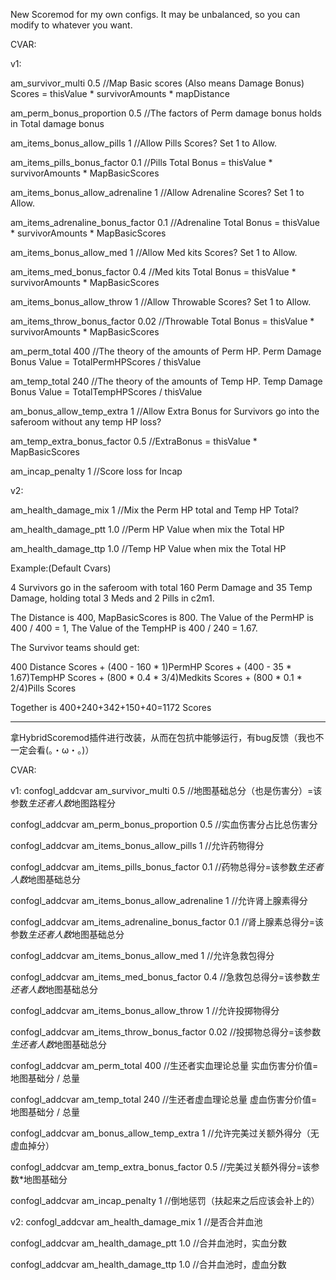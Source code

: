 New Scoremod for my own configs. It may be unbalanced, so you can modify to whatever you want.

CVAR:

v1:

am_survivor_multi 0.5 //Map Basic scores (Also means Damage Bonus) Scores = thisValue * survivorAmounts * mapDistance

am_perm_bonus_proportion 0.5 //The factors of Perm damage bonus holds in Total damage bonus

am_items_bonus_allow_pills 1 //Allow Pills Scores? Set 1 to Allow.

am_items_pills_bonus_factor 0.1 //Pills Total Bonus = thisValue * survivorAmounts * MapBasicScores

am_items_bonus_allow_adrenaline 1 //Allow Adrenaline Scores? Set 1 to Allow.

am_items_adrenaline_bonus_factor 0.1 //Adrenaline Total Bonus = thisValue * survivorAmounts * MapBasicScores

am_items_bonus_allow_med 1 //Allow Med kits Scores? Set 1 to Allow.

am_items_med_bonus_factor 0.4 //Med kits Total Bonus = thisValue * survivorAmounts * MapBasicScores

am_items_bonus_allow_throw 1 //Allow Throwable Scores? Set 1 to Allow.

am_items_throw_bonus_factor 0.02 //Throwable Total Bonus = thisValue * survivorAmounts * MapBasicScores

am_perm_total 400 //The theory of the amounts of Perm HP. Perm Damage Bonus Value = TotalPermHPScores / thisValue

am_temp_total 240 //The theory of the amounts of Temp HP. Temp Damage Bonus Value = TotalTempHPScores / thisValue

am_bonus_allow_temp_extra 1 //Allow Extra Bonus for Survivors go into the saferoom without any temp HP loss?

am_temp_extra_bonus_factor 0.5 //ExtraBonus = thisValue * MapBasicScores

am_incap_penalty 1 //Score loss for Incap

v2:

am_health_damage_mix 1 //Mix the Perm HP total and Temp HP Total?

am_health_damage_ptt 1.0 //Perm HP Value when mix the Total HP

am_health_damage_ttp 1.0 //Temp HP Value when mix the Total HP


Example:(Default Cvars)

4 Survivors go in the saferoom with total 160 Perm Damage and 35 Temp Damage, holding total 3 Meds and 2 Pills in c2m1.

The Distance is 400, MapBasicScores is 800. The Value of the PermHP is 400 / 400 = 1, The Value of the TempHP is 400 / 240 = 1.67. 

The Survivor teams should get:

400 Distance Scores + (400 - 160 * 1)PermHP Scores + (400 - 35 * 1.67)TempHP Scores + (800 * 0.4 * 3/4)Medkits Scores + (800 * 0.1 * 2/4)Pills Scores

Together is 400+240+342+150+40=1172 Scores

-------------------------------------------------------------------------------------------------------

拿HybridScoremod插件进行改装，从而在包抗中能够运行，有bug反馈（我也不一定会看(。・ω・。)）

CVAR:

v1:
confogl_addcvar am_survivor_multi 0.5 //地图基础总分（也是伤害分）=该参数*生还者人数*地图路程分

confogl_addcvar am_perm_bonus_proportion 0.5 //实血伤害分占比总伤害分

confogl_addcvar am_items_bonus_allow_pills 1 //允许药物得分

confogl_addcvar am_items_pills_bonus_factor 0.1 //药物总得分=该参数*生还者人数*地图基础总分

confogl_addcvar am_items_bonus_allow_adrenaline 1 //允许肾上腺素得分

confogl_addcvar am_items_adrenaline_bonus_factor 0.1 //肾上腺素总得分=该参数*生还者人数*地图基础总分

confogl_addcvar am_items_bonus_allow_med 1 //允许急救包得分

confogl_addcvar am_items_med_bonus_factor 0.4 //急救包总得分=该参数*生还者人数*地图基础总分

confogl_addcvar am_items_bonus_allow_throw 1 //允许投掷物得分

confogl_addcvar am_items_throw_bonus_factor 0.02 //投掷物总得分=该参数*生还者人数*地图基础总分

confogl_addcvar am_perm_total 400 //生还者实血理论总量 实血伤害分价值=地图基础分 / 总量

confogl_addcvar am_temp_total 240 //生还者虚血理论总量 虚血伤害分价值=地图基础分 / 总量

confogl_addcvar am_bonus_allow_temp_extra 1 //允许完美过关额外得分（无虚血掉分）

confogl_addcvar am_temp_extra_bonus_factor 0.5 //完美过关额外得分=该参数*地图基础分

confogl_addcvar am_incap_penalty 1 //倒地惩罚（扶起来之后应该会补上的）

v2:
confogl_addcvar am_health_damage_mix 1 //是否合并血池

confogl_addcvar am_health_damage_ptt 1.0 //合并血池时，实血分数

confogl_addcvar am_health_damage_ttp 1.0 //合并血池时，虚血分数